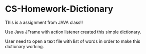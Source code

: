 # CS-Homework-Dictionary 

This is a assignment from JAVA class!!

Use Java JFrame with action listener created this simple dictionary.

User need to open a text file with list of words in order to make this dictionary working. 
